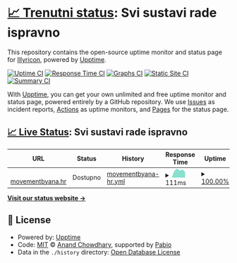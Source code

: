 # [📈 Trenutni status](https://status.movementbyana.hr): <!--live status--> **Svi sustavi rade ispravno**

This repository contains the open-source uptime monitor and status page for [Illyricon](https://status.movementbyana.hr), powered by [Upptime](https://github.com/upptime/upptime).

[![Uptime CI](https://github.com/Illyricon/movementbyana-status/workflows/Uptime%20CI/badge.svg)](https://github.com/Illyricon/movementbyana-status/actions?query=workflow%3A%22Uptime+CI%22)
[![Response Time CI](https://github.com/Illyricon/movementbyana-status/workflows/Response%20Time%20CI/badge.svg)](https://github.com/Illyricon/movementbyana-status/actions?query=workflow%3A%22Response+Time+CI%22)
[![Graphs CI](https://github.com/Illyricon/movementbyana-status/workflows/Graphs%20CI/badge.svg)](https://github.com/Illyricon/movementbyana-status/actions?query=workflow%3A%22Graphs+CI%22)
[![Static Site CI](https://github.com/Illyricon/movementbyana-status/workflows/Static%20Site%20CI/badge.svg)](https://github.com/Illyricon/movementbyana-status/actions?query=workflow%3A%22Static+Site+CI%22)
[![Summary CI](https://github.com/Illyricon/movementbyana-status/workflows/Summary%20CI/badge.svg)](https://github.com/Illyricon/movementbyana-status/actions?query=workflow%3A%22Summary+CI%22)

With [Upptime](https://upptime.js.org), you can get your own unlimited and free uptime monitor and status page, powered entirely by a GitHub repository. We use [Issues](https://github.com/Illyricon/movementbyana-status/issues) as incident reports, [Actions](https://github.com/Illyricon/movementbyana-status/actions) as uptime monitors, and [Pages](https://status.movementbyana.hr) for the status page.

## [📈 Live Status](https://demo.upptime.js.org): <!--live status--> **Svi sustavi rade ispravno**

<!--start: status pages-->
<!-- This summary is generated by Upptime (https://github.com/upptime/upptime) -->
<!-- Do not edit this manually, your changes will be overwritten -->
<!-- prettier-ignore -->
| URL | Status | History | Response Time | Uptime |
| --- | ------ | ------- | ------------- | ------ |
| <img alt="" src="https://icons.duckduckgo.com/ip3/movementbyana.hr.ico" height="13"> [movementbyana.hr](https://movementbyana.hr) | Dostupno | [movementbyana-hr.yml](https://github.com/Illyricon/movementbyana-status/commits/HEAD/history/movementbyana-hr.yml) | <details><summary><img alt="Response time graph" src="./graphs/movementbyana-hr/response-time-week.png" height="20"> 111ms</summary><br><a href="https://status.movementbyana.hr/history/movementbyana-hr"><img alt="Response time 111" src="https://img.shields.io/endpoint?url=https%3A%2F%2Fraw.githubusercontent.com%2FIllyricon%2Fmovementbyana-status%2FHEAD%2Fapi%2Fmovementbyana-hr%2Fresponse-time.json"></a><br><a href="https://status.movementbyana.hr/history/movementbyana-hr"><img alt="24-hour response time 111" src="https://img.shields.io/endpoint?url=https%3A%2F%2Fraw.githubusercontent.com%2FIllyricon%2Fmovementbyana-status%2FHEAD%2Fapi%2Fmovementbyana-hr%2Fresponse-time-day.json"></a><br><a href="https://status.movementbyana.hr/history/movementbyana-hr"><img alt="7-day response time 111" src="https://img.shields.io/endpoint?url=https%3A%2F%2Fraw.githubusercontent.com%2FIllyricon%2Fmovementbyana-status%2FHEAD%2Fapi%2Fmovementbyana-hr%2Fresponse-time-week.json"></a><br><a href="https://status.movementbyana.hr/history/movementbyana-hr"><img alt="30-day response time 111" src="https://img.shields.io/endpoint?url=https%3A%2F%2Fraw.githubusercontent.com%2FIllyricon%2Fmovementbyana-status%2FHEAD%2Fapi%2Fmovementbyana-hr%2Fresponse-time-month.json"></a><br><a href="https://status.movementbyana.hr/history/movementbyana-hr"><img alt="1-year response time 111" src="https://img.shields.io/endpoint?url=https%3A%2F%2Fraw.githubusercontent.com%2FIllyricon%2Fmovementbyana-status%2FHEAD%2Fapi%2Fmovementbyana-hr%2Fresponse-time-year.json"></a></details> | <details><summary><a href="https://status.movementbyana.hr/history/movementbyana-hr">100.00%</a></summary><a href="https://status.movementbyana.hr/history/movementbyana-hr"><img alt="All-time uptime 100.00%" src="https://img.shields.io/endpoint?url=https%3A%2F%2Fraw.githubusercontent.com%2FIllyricon%2Fmovementbyana-status%2FHEAD%2Fapi%2Fmovementbyana-hr%2Fuptime.json"></a><br><a href="https://status.movementbyana.hr/history/movementbyana-hr"><img alt="24-hour uptime 100.00%" src="https://img.shields.io/endpoint?url=https%3A%2F%2Fraw.githubusercontent.com%2FIllyricon%2Fmovementbyana-status%2FHEAD%2Fapi%2Fmovementbyana-hr%2Fuptime-day.json"></a><br><a href="https://status.movementbyana.hr/history/movementbyana-hr"><img alt="7-day uptime 100.00%" src="https://img.shields.io/endpoint?url=https%3A%2F%2Fraw.githubusercontent.com%2FIllyricon%2Fmovementbyana-status%2FHEAD%2Fapi%2Fmovementbyana-hr%2Fuptime-week.json"></a><br><a href="https://status.movementbyana.hr/history/movementbyana-hr"><img alt="30-day uptime 100.00%" src="https://img.shields.io/endpoint?url=https%3A%2F%2Fraw.githubusercontent.com%2FIllyricon%2Fmovementbyana-status%2FHEAD%2Fapi%2Fmovementbyana-hr%2Fuptime-month.json"></a><br><a href="https://status.movementbyana.hr/history/movementbyana-hr"><img alt="1-year uptime 100.00%" src="https://img.shields.io/endpoint?url=https%3A%2F%2Fraw.githubusercontent.com%2FIllyricon%2Fmovementbyana-status%2FHEAD%2Fapi%2Fmovementbyana-hr%2Fuptime-year.json"></a></details>

<!--end: status pages-->

[**Visit our status website →**](https://status.movementbyana.hr)

## 📄 License

- Powered by: [Upptime](https://github.com/upptime/upptime)
- Code: [MIT](./LICENSE) © [Anand Chowdhary](https://anandchowdhary.com), supported by [Pabio](https://pabio.com)
- Data in the `./history` directory: [Open Database License](https://opendatacommons.org/licenses/odbl/1-0/)
